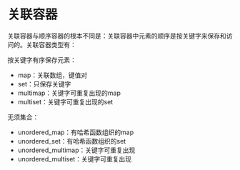 # 关联容器

关联容器与顺序容器的根本不同是：关联容器中元素的顺序是按关键字来保存和访问的。关联容器类型有：

按关键字有序保存元素：

- map：关联数组，键值对
- set：只保存关键字
- multimap：关键字可重复出现的map
- multiset：关键字可重复出现的set

无须集合：

- unordered_map：有哈希函数组织的map
- unordered_set：有哈希函数组织的set
- unordered_multimap：关键字可重复出现
- unordered_multiset：关键字可重复出现